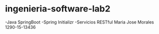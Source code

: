 # ingenieria-software-lab2
  -Java SpringBoot
  -Spring Initializr
  -Servicios RESTful
Maria Jose Morales 1290-15-13436
